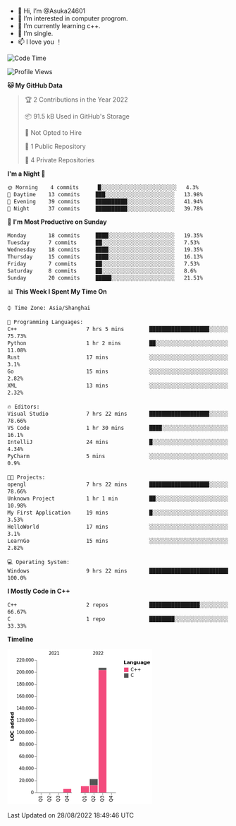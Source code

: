 - 👋 Hi, I’m @Asuka24601
- 👀 I’m interested in computer progrom.
- 🌱 I’m currently learning c++.
- 💞️ I’m single.
- 📫 I love you ！

<!--START_SECTION:waka-->
![Code Time](http://img.shields.io/badge/Code%20Time-82%20hrs%2051%20mins-blue)

![Profile Views](http://img.shields.io/badge/Profile%20Views-20-blue)

**🐱 My GitHub Data** 

> 🏆 2 Contributions in the Year 2022
 > 
> 📦 91.5 kB Used in GitHub's Storage 
 > 
> 🚫 Not Opted to Hire
 > 
> 📜 1 Public Repository 
 > 
> 🔑 4 Private Repositories  
 > 
**I'm a Night 🦉** 

```text
🌞 Morning    4 commits      █░░░░░░░░░░░░░░░░░░░░░░░░   4.3% 
🌆 Daytime    13 commits     ███░░░░░░░░░░░░░░░░░░░░░░   13.98% 
🌃 Evening    39 commits     ██████████░░░░░░░░░░░░░░░   41.94% 
🌙 Night      37 commits     ██████████░░░░░░░░░░░░░░░   39.78%

```
📅 **I'm Most Productive on Sunday** 

```text
Monday       18 commits     ████░░░░░░░░░░░░░░░░░░░░░   19.35% 
Tuesday      7 commits      ██░░░░░░░░░░░░░░░░░░░░░░░   7.53% 
Wednesday    18 commits     ████░░░░░░░░░░░░░░░░░░░░░   19.35% 
Thursday     15 commits     ████░░░░░░░░░░░░░░░░░░░░░   16.13% 
Friday       7 commits      ██░░░░░░░░░░░░░░░░░░░░░░░   7.53% 
Saturday     8 commits      ██░░░░░░░░░░░░░░░░░░░░░░░   8.6% 
Sunday       20 commits     █████░░░░░░░░░░░░░░░░░░░░   21.51%

```


📊 **This Week I Spent My Time On** 

```text
⌚︎ Time Zone: Asia/Shanghai

💬 Programming Languages: 
C++                      7 hrs 5 mins        ███████████████████░░░░░░   75.73% 
Python                   1 hr 2 mins         ██░░░░░░░░░░░░░░░░░░░░░░░   11.08% 
Rust                     17 mins             ░░░░░░░░░░░░░░░░░░░░░░░░░   3.1% 
Go                       15 mins             ░░░░░░░░░░░░░░░░░░░░░░░░░   2.82% 
XML                      13 mins             ░░░░░░░░░░░░░░░░░░░░░░░░░   2.32%

🔥 Editors: 
Visual Studio            7 hrs 22 mins       ███████████████████░░░░░░   78.66% 
VS Code                  1 hr 30 mins        ████░░░░░░░░░░░░░░░░░░░░░   16.1% 
IntelliJ                 24 mins             █░░░░░░░░░░░░░░░░░░░░░░░░   4.34% 
PyCharm                  5 mins              ░░░░░░░░░░░░░░░░░░░░░░░░░   0.9%

🐱‍💻 Projects: 
opengl                   7 hrs 22 mins       ███████████████████░░░░░░   78.66% 
Unknown Project          1 hr 1 min          ██░░░░░░░░░░░░░░░░░░░░░░░   10.98% 
My First Application     19 mins             █░░░░░░░░░░░░░░░░░░░░░░░░   3.53% 
HelloWorld               17 mins             ░░░░░░░░░░░░░░░░░░░░░░░░░   3.1% 
LearnGo                  15 mins             ░░░░░░░░░░░░░░░░░░░░░░░░░   2.82%

💻 Operating System: 
Windows                  9 hrs 22 mins       █████████████████████████   100.0%

```

**I Mostly Code in C++** 

```text
C++                      2 repos             ████████████████░░░░░░░░░   66.67% 
C                        1 repo              ████████░░░░░░░░░░░░░░░░░   33.33%

```


**Timeline**

![Chart not found](https://raw.githubusercontent.com/Asuka24601/Asuka24601/main/charts/bar_graph.png) 


 Last Updated on 28/08/2022 18:49:46 UTC
<!--END_SECTION:waka-->
